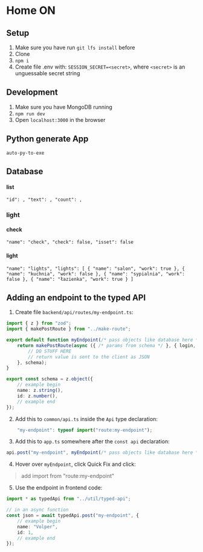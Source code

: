 # Home ON
## Setup
1. Make sure you have run `git lfs install` before
2. Clone
3. `npm i`
4. Create file .env with: `SESSION_SECRET=<secret>`, where `<secret>` is an unguessable secret string
## Development
1. Make sure you have MongoDB running
2. `npm run dev`
3. Open `localhost:3000` in the browser

## Python generate App
`auto-py-to-exe`

## Database

#### list
`
"id": ,
"text": ,
"count": ,
`

### light

#### check
`
"name": "check",
"check": false,
"isset": false
`

#### light
`
"name": "lights",
"lights": [
  {
    "name": "salon",
    "work": true
  },
  {
    "name": "kuchnia",
    "work": false
  },
  {
    "name": "sypialnia",
    "work": false
  },
  {
    "name": "łazienka",
    "work": true
  }
]
`

## Adding an endpoint to the typed API
1. Create file `backend/api/routes/my-endpoint.ts`:
```ts
import { z } from "zod";
import { makePostRoute } from "../make-route";

export default function myEndpoint(/* pass objects like database here */) {
    return makePostRoute(async ({ /* params from schema */ }, { login, email }) => {
        // DO STUFF HERE
        // return value is sent to the client as JSON
    }, schema);
}

export const schema = z.object({
    // example begin
    name: z.string(),
    id: z.number(),
    // example end
});
```
2. Add this to `common/api.ts` inside the `Api` type declaration:
```ts
    "my-endpoint": typeof import("route:my-endpoint");
```
3. Add this to `app.ts` somewhere after the `const api` declaration:
```ts
api.post("my-endpoint", myEndpoint(/* pass objects like database here */));
```

4. Hover over `myEndpoint`, click Quick Fix and click:
> add import from "route:my-endpoint"
5. Use the endpoint in frontend code:
```ts
import * as typedApi from "../util/typed-api";

// in an async function
const json = await typedApi.post("my-endpoint", {
    // example begin
    name: "Volper",
    id: 1,
    // example end
});
```